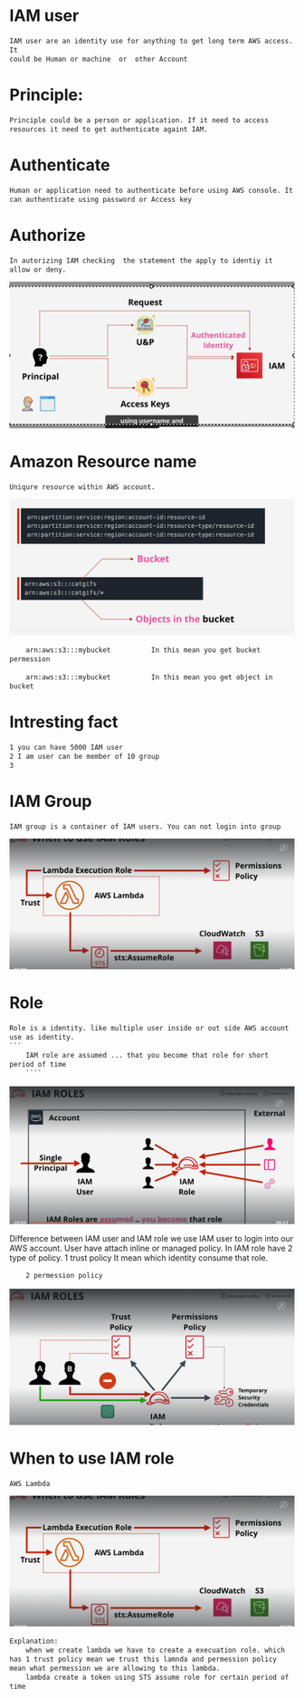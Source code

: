 # IAM user 
    IAM user are an identity use for anything to get long term AWS access. It
    could be Human or machine  or  other Account

# Principle:
    Principle could be a person or application. If it need to access resources it need to get authenticate againt IAM.
# Authenticate
    Human or application need to authenticate before using AWS console. It can authenticate using password or Access key
# Authorize
    In autorizing IAM checking  the statement the apply to identiy it allow or deny.
![alt](./asset/iam.png)

# Amazon Resource name
    Uniqure resource within AWS account.
![alt](./asset/arn.png)
```
    arn:aws:s3:::mybucket          In this mean you get bucket permession

    arn:aws:s3:::mybucket          In this mean you get object in bucket 
```


# Intresting fact
    1 you can have 5000 IAM user
    2 I am user can be member of 10 group
    3 
# IAM Group
    IAM group is a container of IAM users. You can not login into group
![alt](https://github.com/Ali-Husnain-4190/aws_developer/blob/main/IAM/asset/lambda-role.png)

# Role
    Role is a identity. like multiple user inside or out side AWS account use as identity. 
    ``` 
        IAM role are assumed ... that you become that role for short period of time
        ````
![alt](./asset/role.png)


Difference between IAM user and IAM role
    we use IAM user to login into our AWS account. User have attach inline or  managed policy.
    In IAM role have 2 type of policy. 
        1 trust policy
            It mean which identity consume that role.

        2 permession policy
![alt](./asset/role-permession.png)


#   When to use IAM role
    AWS Lambda 
![alt](./asset/lambda-role.png)


    Explanation:
        when we create lambda we have to create a execuation role. which has 1 trust policy mean we trust this lamnda and permession policy mean what permession we are allowing to this lambda.
        lambda create a token using STS assume role for certain period of time
